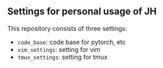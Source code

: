 ## Settings for personal usage of JH
This repository consists of three settings: <br />
  * `code_base`: code base for pytorch, etc
  * `vim_settings`: setting for vim
  * `tmux_settings`: setting for tmux
